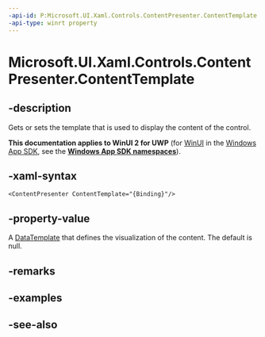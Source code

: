 ```yaml
---
-api-id: P:Microsoft.UI.Xaml.Controls.ContentPresenter.ContentTemplate
-api-type: winrt property
---
```


<!-- Property syntax
public Windows.UI.Xaml.DataTemplate ContentTemplate { get;  set; }
-->

# Microsoft.UI.Xaml.Controls.ContentPresenter.ContentTemplate

## -description
Gets or sets the template that is used to display the content of the control.

**This documentation applies to WinUI 2 for UWP** (for [WinUI](/windows/apps/winui/winui3/) in the [Windows App SDK](/windows/apps/windows-app-sdk/), see the **[Windows App SDK namespaces](/windows/windows-app-sdk/api/winrt/)**).

## -xaml-syntax
```xaml
<ContentPresenter ContentTemplate="{Binding}"/>
```


## -property-value
A [DataTemplate](../microsoft.ui.xaml/datatemplate.md) that defines the visualization of the content. The default is null.

## -remarks

## -examples

## -see-also
